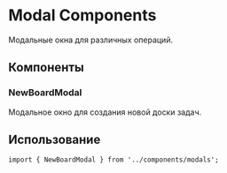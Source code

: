 # Modal Components

Модальные окна для различных операций.

## Компоненты

### NewBoardModal
Модальное окно для создания новой доски задач.

## Использование

```tsx
import { NewBoardModal } from '../components/modals';
```
